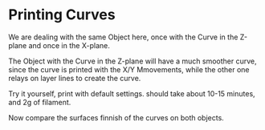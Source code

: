 # Printing Curves

We are dealing with the same Object here, once with the Curve in the Z-plane and once in the X-plane.

The Object with the Curve in the Z-plane will have a much smoother curve, since the curve is printed with  the X/Y Mmovements, 
while the other one relays on layer lines to create the curve.

Try it yourself, print with default settings.
should take about 10-15 minutes, and 2g of filament.

Now compare the surfaces finnish of the curves on both objects.